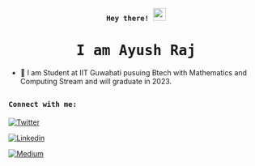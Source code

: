 <p align="center"><samp><b> Hey there! <img src="https://media.giphy.com/media/3og0IAzB7lmOo2q0Ss/giphy.gif" width="25px"> </b></samp></p>


<!--
**AyushRajSharma/AyushRajSharma** is a ✨ _special_ ✨ repository because its `README.md` (this file) appears on your GitHub profile.

Here are some ideas to get you started:

- 🔭 I’m currently working on ...
- 🌱 I’m currently learning ...
- 👯 I’m looking to collaborate on ...
- 🤔 I’m looking for help with ...
- 💬 Ask me about ...
- 📫 How to reach me: ...
- 😄 Pronouns: ...
- ⚡ Fun fact: ...
-->

<p align="center"><h1 align="center"><samp> I am Ayush Raj </samp></h1></p>

- 🔭 I am Student at IIT Guwahati pusuing Btech with Mathematics and Computing Stream and will graduate in 2023.

##

<h4><b><samp>Connect with me:</samp></b></h4>

[![Twitter](https://img.shields.io/badge/@AyushRa49585623-blue?style=flat-square&logo=twitter&logoColor=white)](https://twitter.com/AyushRa49585623)

[![Linkedin](https://img.shields.io/badge/ayush-r-616504194?style=flat-square&logo=Linkedin&logoColor=white)](https://www.linkedin.com/in/ayush-r-616504194/) 

[![Medium](https://img.shields.io/badge/@ayushrajsharma8051-black?style=flat-square&logo=medium&logoColor=white)](https://medium.com/@ayushrajsharma8051)
